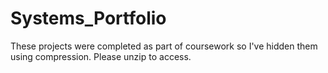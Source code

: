 # Systems_Portfolio
These projects were completed as part of coursework so I've hidden them using compression. Please unzip to access.
